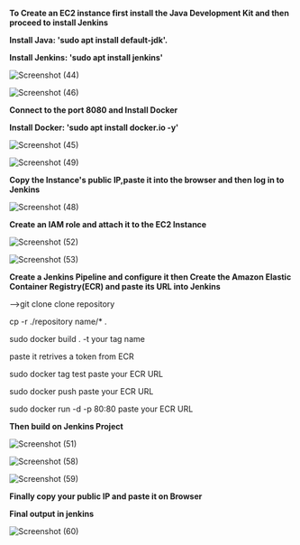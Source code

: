 **To Create an EC2 instance first install the Java Development Kit and then proceed to install Jenkins**

**Install Java: 'sudo apt install default-jdk'.**

**Install Jenkins: 'sudo apt install jenkins'**

![Screenshot (44)](https://github.com/shiyammk/Jenkins-ci-cd/assets/160907011/b8422d82-f5e8-452f-a75f-50e4b34c690e)

![Screenshot (46)](https://github.com/shiyammk/Jenkins-ci-cd/assets/160907011/04fc0fbd-6749-4d5a-b61b-5575037dcfa9)

**Connect to the port 8080 and Install Docker**

**Install Docker: 'sudo apt install docker.io -y'**

![Screenshot (45)](https://github.com/shiyammk/Jenkins-ci-cd/assets/160907011/d8a05aef-5a17-41ad-bdf0-d8512107309d)

![Screenshot (49)](https://github.com/shiyammk/Jenkins-ci-cd/assets/160907011/4fd859d8-c55a-4878-9395-1e5ebf2d266a)

**Copy the Instance's public IP,paste it into the browser and then log in to Jenkins**

![Screenshot (48)](https://github.com/shiyammk/Jenkins-ci-cd/assets/160907011/39fd11f2-ec68-40ae-b273-9f9afb885721)

**Create an IAM role and attach it to the EC2 Instance**

![Screenshot (52)](https://github.com/shiyammk/Jenkins-ci-cd/assets/160907011/f8c40547-9032-4b88-b911-8658bf66d186)

![Screenshot (53)](https://github.com/shiyammk/Jenkins-ci-cd/assets/160907011/3e5bacc5-ae33-40a8-a33a-36cd872d8524)

**Create a Jenkins Pipeline and configure it then Create the Amazon Elastic Container Registry(ECR) and paste its URL into Jenkins**

-->git clone clone repository

   cp -r ./repository name/* .
   
   sudo docker build . -t your tag name
   
   paste it retrives a token from ECR
   
   sudo docker tag test paste your ECR URL
   
   sudo docker push paste your ECR URL
   
   sudo docker run -d -p 80:80 paste your ECR URL 

 **Then build on Jenkins Project**
   
![Screenshot (51)](https://github.com/shiyammk/Jenkins-ci-cd/assets/160907011/3edb02da-8279-4092-93ef-dbfaae8dc351)

![Screenshot (58)](https://github.com/shiyammk/Jenkins-ci-cd/assets/160907011/e3e3b34d-d779-437c-89b1-6a138d753f53)

![Screenshot (59)](https://github.com/shiyammk/Jenkins-ci-cd/assets/160907011/a8f4742a-ca7e-4a9a-bc12-334bc07968ba)

**Finally copy your public IP and paste it on Browser**

**Final output in jenkins**

![Screenshot (60)](https://github.com/shiyammk/Jenkins-ci-cd/assets/160907011/11ce3be9-01ce-4be9-b5e1-919e3bc1b58d)




